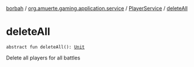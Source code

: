 [borbah](../../index.md) / [org.amuerte.gaming.application.service](../index.md) / [PlayerService](index.md) / [deleteAll](./delete-all.md)

# deleteAll

`abstract fun deleteAll(): `[`Unit`](https://kotlinlang.org/api/latest/jvm/stdlib/kotlin/-unit/index.html)

Delete all players for all battles

